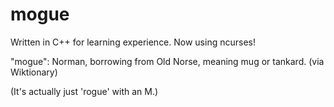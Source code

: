 # mogue
Written in C++ for learning experience.
Now using ncurses!

"mogue": Norman, borrowing from Old Norse, meaning mug or tankard. (via Wiktionary)

(It's actually just 'rogue' with an M.)
